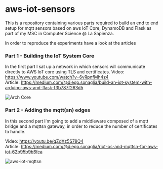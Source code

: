 # aws-iot-sensors
This is a repository containing various parts required to build an end to end setup for mqtt sensors based on aws IoT Core, DynamoDB and Flask as part of my MSC in Computer Science @ La Sapienza.

In order to reproduce the experiments have a look at the articles

### Part 1 - Building the IoT System Core
In the first part I sat up a network in which sensors will communicate directly to AWS IoT core using TLS and certificates.
Video:  https://www.youtube.com/watch?v=6vRpnfMh4z4  
Article: https://medium.com/@diego.sonaglia/build-an-iot-system-with-arduino-aws-and-flask-f3b787f263d5   

![Arch Core](https://di3go-article-images.s3.eu-central-1.amazonaws.com/uPic/aws-iot-core.png)

### Part 2 - Adding the mqtt(sn) edges
In this second part I'm going to add a middleware composed of a mqtt bridge and a mqttsn gateway, in order to reduce the number of certificates to handle.

Video: https://youtu.be/qZdXz5S78Q4   
Article: https://medium.com/@diego.sonaglia/riot-os-and-mqttsn-for-aws-iot-62b95b9b6fca

![aws-iot-mqttsn](https://di3go-article-images.s3.eu-central-1.amazonaws.com/uPic/aws-iot-mqttsn.png)
